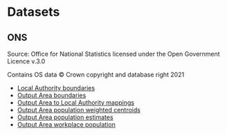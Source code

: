 # Datasets

## ONS

Source: Office for National Statistics licensed under the Open Government Licence v.3.0

Contains OS data © Crown copyright and database right 2021

- [Local Authority boundaries](https://geoportal.statistics.gov.uk/maps/ons::local-authority-districts-december-2011-boundaries/about)
- [Output Area boundaries](https://geoportal.statistics.gov.uk/datasets/ons::output-areas-december-2011-boundaries-ew-bgc-1/about)
- [Output Area to Local Authority mappings](https://geoportal.statistics.gov.uk/datasets/ons::output-area-to-lower-layer-super-output-area-to-middle-layer-super-output-area-to-local-authority-district-december-2011-lookup-in-england-and-wales/about)
- [Output Area population weighted centroids](https://geoportal.statistics.gov.uk/datasets/ons::output-areas-december-2011-population-weighted-centroids-1/about)
- [Output Area population estimates](https://www.ons.gov.uk/peoplepopulationandcommunity/populationandmigration/populationestimates/datasets/censusoutputareaestimatesinthenortheastregionofengland)
- [Output Area workplace population](https://www.nomisweb.co.uk/datasets/1300_1/about)

